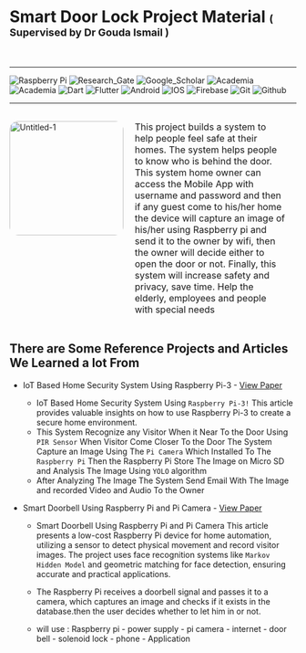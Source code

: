 # Smart Door Lock Project Material <span style ="font-size : 18px">( Supervised by Dr  Gouda Ismail ) </span>

<br>
<hr>

![Raspberry Pi](https://img.shields.io/badge/Raspberry%20Pi-A22846?style=for-the-badge&logo=Raspberry%20Pi&logoColor=white)
![Research_Gate](https://img.shields.io/badge/Research_Gate-00CCBB.svg?&style=for-the-badge&logo=ResearchGate&logoColor=white)
![Google_Scholar](https://img.shields.io/badge/Google_Scholar-4285F4?style=for-the-badge&logo=google-scholar&logoColor=white)
![Academia](https://img.shields.io/badge/Academia-fff?style=for-the-badge&logo=academia&logoColor=black)
![Academia](https://img.shields.io/badge/Mendeley-9D1620?style=for-the-badge&logo=Mendeley&logoColor=white)
![Dart](https://img.shields.io/badge/Dart-0175C2?style=for-the-badge&logo=dart&logoColor=white)
![Flutter](https://img.shields.io/badge/Flutter-02569B?style=for-the-badge&logo=flutter&logoColor=white)
![Android](https://img.shields.io/badge/Android-3DDC84?style=for-the-badge&logo=android&logoColor=white)
![IOS](https://img.shields.io/badge/iOS-000000?style=for-the-badge&logo=ios&logoColor=white)
![Firebase](https://img.shields.io/badge/firebase-ffca28?style=for-the-badge&logo=firebase&logoColor=black)
![Git](https://img.shields.io/badge/GIT-E44C30?style=for-the-badge&logo=git&logoColor=white)
![Github](https://img.shields.io/badge/GitHub-100000?style=for-the-badge&logo=github&logoColor=white)

<hr>
<br>

<div style ="display : flex">
 <img src="https://i.ibb.co/M8drFGh/Untitled-1.png" alt="Untitled-1" border="0" width = "200px" style = "border-radius : 15px"> 
<p style = "margin : 0px 20px ; font-size : 16px ;">This project builds a system to help people feel safe at their homes. The system helps people to know who is behind the door. This system home owner can access the Mobile App with username and password and then if any guest come to his/her home the device will capture an image of his/her using Raspberry pi and send it to the owner by wifi, then the owner will decide either to open the door or not. Finally, this system will increase safety and privacy, save time. Help the elderly, employees and people with special needs</p>
 </div>

 <br>

 ## There are Some Reference Projects and Articles We Learned a lot From 

 * IoT Based Home Security System Using Raspberry Pi-3 - [View Paper](https://github.com/john-safwat/Smart-Door-Lock-Material/blob/main/Articales/6-9-2023/IJRAR190O064.pdf)

    * IoT Based Home Security System Using ```Raspberry Pi-3!``` 
This article provides valuable insights on how to use Raspberry Pi-3 to create a secure home environment. 
    * This System Recognize any Visitor When it Near To the Door Using ```PIR Sensor``` When Visitor Come Closer To the Door The System Capture an Image Using The ```Pi Camera``` Which Installed To The ```Raspberry Pi``` Then the Raspberry Pi Store The Image on Micro SD and Analysis The Image Using ```YOLO``` algorithm 
    * After Analyzing The Image The System Send Email With The Image and recorded Video and Audio To the Owner 

* Smart Doorbell Using Raspberry Pi and Pi Camera - [View Paper](https://github.com/john-safwat/Smart-Door-Lock-Material/blob/main/Articales/6-9-2023/Smart%20Doorbell%20Using%20Raspberry%20Pi%20and%20Pi%20Camera.pdf)

    *  Smart Doorbell Using Raspberry Pi and Pi Camera
        This article presents a low-cost Raspberry Pi device for home automation, utilizing a sensor to detect physical movement and record visitor images. The project uses face recognition systems like ```Markov Hidden Model``` and geometric matching for face detection, ensuring accurate and practical applications. 

    * The Raspberry Pi receives a doorbell signal and passes it to a camera, which captures an image and checks if it exists in the database.then the user decides whether to let him in or not.

    * will use : Raspberry pi - power supply - pi camera - internet - door bell - solenoid lock - phone - Application